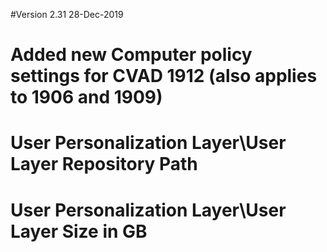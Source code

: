 #Version 2.31 28-Dec-2019
#	Added new Computer policy settings for CVAD 1912 (also applies to 1906 and 1909)
#		User Personalization Layer\User Layer Repository Path
#		User Personalization Layer\User Layer Size in GB
